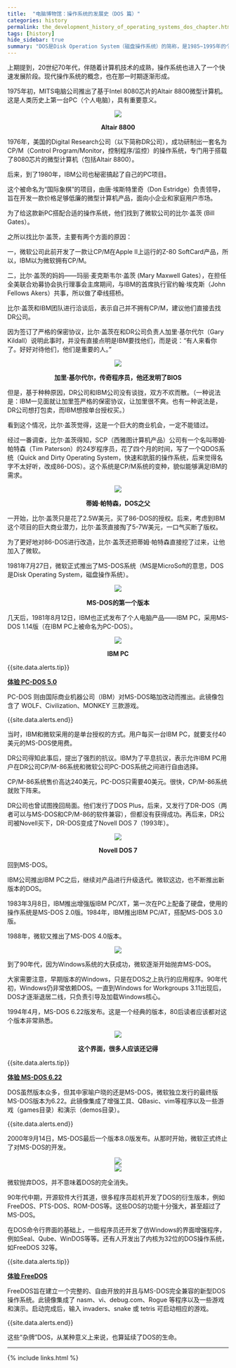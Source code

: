 ```yaml
---
title:  "电脑博物馆：操作系统的发展史（DOS 篇）"
categories: history
permalink: the_development_history_of_operating_systems_dos_chapter.html
tags: [history]
hide_sidebar: true
summary: "DOS是Disk Operation System（磁盘操作系统）的简称，是1985~1995年的个人电脑上使用的一种主要的操作系统。由于早期的DOS系统是由为软公司为IBM的个人电脑开发的，称为MS-DOS。"
---
```


上期提到，20世纪70年代，伴随着计算机技术的成熟，操作系统也进入了一个快速发展阶段。现代操作系统的概念，也在那一时期逐渐形成。

1975年初，MITS电脑公司推出了基于Intel 8080芯片的Altair 8800微型计算机。这是人类历史上第一台PC（个人电脑），具有重要意义。

<div align="center">
    <a href="../images/dnbwg/dos_chapter_01.webp">
        <img src="../images/dnbwg/dos_chapter_01.webp"/>
    </a>
    <p><b>Altair 8800</b></p>
</div>

1976年，美国的Digital Research公司（以下简称DR公司），成功研制出一套名为CP/M（Control Program/Monitor，控制程序/监控）的操作系统，专门用于搭载了8080芯片的微型计算机（包括Altair 8800）。

后来，到了1980年，IBM公司也秘密搞起了自己的PC项目。


这个被命名为“国际象棋”的项目，由唐·埃斯特里奇（Don Estridge）负责领导，旨在开发一款价格足够低廉的微型计算机产品，面向小企业和家庭用户市场。


为了给这款新PC搭配合适的操作系统，他们找到了微软公司的比尔·盖茨 (Bill Gates）。

之所以找比尔·盖茨，主要有两个方面的原因：


一，微软公司此前开发了一款让CP/M在Apple II上运行的Z-80 SoftCard产品，所以，IBM以为微软拥有CP/M。

二，比尔·盖茨的妈妈——玛丽·麦克斯韦尔·盖茨 (Mary Maxwell Gates），在担任全美联合劝募协会执行理事会主席期间，与IBM的首席执行官约翰·埃克斯（John Fellows Akers）共事，所以做了牵线搭桥。

比尔·盖茨和IBM团队进行洽谈后，表示自己并不拥有CP/M，建议他们直接去找DR公司。

因为签订了严格的保密协议，比尔·盖茨在和DR公司负责人加里·基尔代尔（Gary Kildall）说明此事时，并没有直接点明是IBM要找他们，而是说：“有人来看你了。好好对待他们，他们是重要的人。”

<div align="center">
    <a href="../images/dnbwg/dos_chapter_02.webp">
        <img src="../images/dnbwg/dos_chapter_02.webp"/>
    </a>
    <p><b>加里·基尔代尔，传奇程序员，他还发明了BIOS</b></p>
</div>

但是，基于种种原因，DR公司和IBM公司没有谈拢，双方不欢而散。（一种说法是：IBM一见面就让加里签严格的保密协议，让加里很不爽。也有一种说法是，DR公司想打包卖，而IBM想按单台授权买。）

看到这个情况，比尔·盖茨觉得，这是一个巨大的商业机会，一定不能错过。

经过一番调查，比尔·盖茨得知，SCP（西雅图计算机产品）公司有一个名叫蒂姆·帕特森（Tim Paterson）的24岁程序员，花了四个月的时间，写了一个QDOS系统（Quick and Dirty Operating System，快速和肮脏的操作系统，后来觉得名字不太好听，改成86-DOS）。这个系统是CP/M系统的变种，貌似能够满足IBM的需求。

<div align="center">
    <a href="../images/dnbwg/dos_chapter_03.webp">
        <img src="../images/dnbwg/dos_chapter_03.webp"/>
    </a>
    <p><b>蒂姆·帕特森，DOS之父</b></p>
</div>

一开始，比尔·盖茨只是花了2.5W美元，买了86-DOS的授权。后来，考虑到IBM这个项目的巨大商业潜力，比尔·盖茨直接掏了5-7W美元，一口气买断了版权。

为了更好地对86-DOS进行改造，比尔·盖茨还把蒂姆·帕特森直接挖了过来，让他加入了微软。

1981年7月27日，微软正式推出了MS-DOS系统（MS是MicroSoft的意思，DOS是Disk Operating System，磁盘操作系统）。

<div align="center">
    <a href="../images/dnbwg/dos_chapter_04.webp">
        <img src="../images/dnbwg/dos_chapter_04.webp"/>
    </a>
    <p><b>MS-DOS的第一个版本</b></p>
</div>

几天后，1981年8月12日，IBM也正式发布了个人电脑产品——IBM PC，采用MS-DOS 1.14版（在IBM PC上被命名为PC-DOS）。

<div align="center">
    <a href="../images/dnbwg/dos_chapter_05.webp">
        <img src="../images/dnbwg/dos_chapter_05.webp"/>
    </a>
    <p><b>IBM PC</b></p>
</div>

{{site.data.alerts.tip}}
<p><b><a href='{{ "/osjs/player.html?os=pcdos" | prepend: site.computer_museum_base_url }}' target='_blank'>体验 PC-DOS 5.0</a></b></p>
<p>PC-DOS 则由国际商业机器公司（IBM）对MS-DOS略加改动而推出。此镜像包含了 WOLF、Civilization、MONKEY 三款游戏。</p>
{{site.data.alerts.end}}

当时，IBM和微软采用的是单台授权的方式。用户每买一台IBM PC，就要支付40美元的MS-DOS使用费。

DR公司得知此事后，提出了强烈的抗议。IBM为了平息抗议，表示允许IBM PC用户在DR公司CP/M-86系统和微软公司PC-DOS系统之间进行自由选择。

CP/M-86系统售价高达240美元，PC-DOS只需要40美元。很快，CP/M-86系统就败下阵来。

DR公司也曾试图挽回局面。他们发行了DOS Plus，后来，又发行了DR-DOS（两者可以与MS-DOS和CP/M-86的软件兼容），但都没有获得成功。再后来，DR公司被Novell买下，DR-DOS变成了Novell DOS 7（1993年）。

<div align="center">
    <a href="../images/dnbwg/dos_chapter_06.webp">
        <img src="../images/dnbwg/dos_chapter_06.webp"/>
    </a>
    <p><b>Novell DOS 7</b></p>
</div>

回到MS-DOS。

IBM公司推出IBM PC之后，继续对产品进行升级迭代。微软这边，也不断推出新版本的DOS。

1983年3月8日，IBM推出增强版IBM PC/XT，第一次在PC上配备了硬盘，使用的操作系统是MS-DOS 2.0版。1984年，IBM推出IBM PC/AT，搭配MS-DOS 3.0版。

1988年，微软又推出了MS-DOS 4.0版本。

<div align="center">
    <a href="../images/dnbwg/dos_chapter_07.webp">
        <img src="../images/dnbwg/dos_chapter_07.webp"/>
    </a>
</div>

到了90年代，因为Windows系统的大获成功，微软逐渐开始抛弃MS-DOS。

大家需要注意，早期版本的Windows，只是在DOS之上执行的应用程序。90年代初，Windows仍非常依赖DOS。一直到Windows for Workgroups 3.11出现后，DOS才逐渐退居二线，只负责引导及加载Windows核心。

1994年4月，MS-DOS 6.22版发布。这是一个经典的版本，80后读者应该都对这个版本非常熟悉。

<div align="center">
    <a href="../images/dnbwg/dos_chapter_08.webp">
        <img src="../images/dnbwg/dos_chapter_08.webp"/>
    </a>
    <p><b>这个界面，很多人应该还记得</b></p>
</div>

{{site.data.alerts.tip}}
<p><b><a href='{{ "/osjs/player.html?os=msdos" | prepend: site.computer_museum_base_url }}' target='_blank'>体验 MS-DOS 6.22</a></b></p>
<p>DOS虽然版本众多，但其中家喻户晓的还是MS-DOS，微软独立发行的最终版MS-DOS版本为6.22。此镜像集成了增强工具、QBasic、vim等程序以及一些游戏（games目录）和演示（demos目录）。</p>
{{site.data.alerts.end}}

2000年9月14日，MS-DOS最后一个版本8.0版发布。从那时开始，微软正式终止了对MS-DOS的开发。

<div align="center">
    <a href="../images/dnbwg/dos_chapter_09.webp">
        <img src="../images/dnbwg/dos_chapter_09.webp"/>
    </a>
</div>

<div align="center">
    <a href="../images/dnbwg/dos_chapter_10.webp">
        <img src="../images/dnbwg/dos_chapter_10.webp"/>
    </a>
</div>

微软抛弃DOS，并不意味着DOS的完全消失。


90年代中期，开源软件大行其道，很多程序员趁机开发了DOS的衍生版本，例如FreeDOS、PTS-DOS、ROM-DOS等。这些DOS的功能十分强大，甚至超过了MS-DOS。

在DOS命令行界面的基础上，一些程序员还开发了仿Windows的界面增强程序，例如Seal、Qube、WinDOS等等。还有人开发出了内核为32位的DOS操作系统，如FreeDOS 32等。

{{site.data.alerts.tip}}
<p><b><a href='{{ "/osjs/player.html?os=freedos" | prepend: site.computer_museum_base_url }}' target='_blank'>体验 FreeDOS</a></b></p>
<p>FreeDOS旨在建立一个完整的、自由开放的并且与MS-DOS完全兼容的新型DOS操作系统。此镜像集成了 nasm、vi、debug.com、Rogue 等程序以及一些游戏和演示。启动完成后，输入 invaders、snake 或 tetris 可启动相应的游戏。</p>
{{site.data.alerts.end}}

这些“杂牌”DOS，从某种意义上来说，也算延续了DOS的生命。

---------


{% include links.html %}
